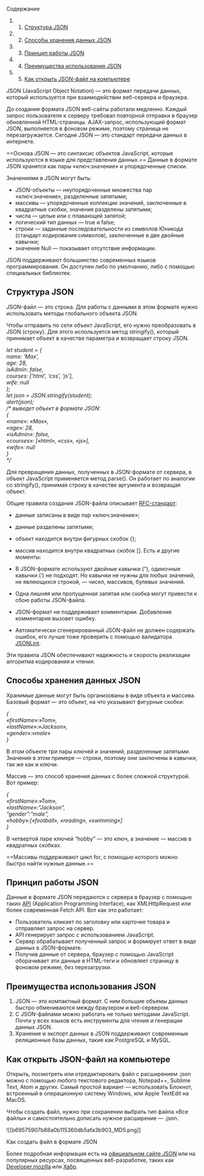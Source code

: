 Содержание

1. 1. [Структура JSON](https://blog.skillfactory.ru/glossary/json/#структура-json)
2. 2. [Способы хранения данных JSON](https://blog.skillfactory.ru/glossary/json/#способы-хранения-данных-json)
3. 3. [Принцип работы JSON](https://blog.skillfactory.ru/glossary/json/#принцип-работы-json)
4. 4. [Преимущества использования JSON](https://blog.skillfactory.ru/glossary/json/#преимущества-использования-json)
5. 5. [Как открыть JSON-файл на компьютере](https://blog.skillfactory.ru/glossary/json/#как-открыть-jsonфайл-на-компьютере)

JSON (JavaScript Object Notation) — это формат передачи данных, который используется при взаимодействии веб-сервера и браузера.

До создания формата JSON веб-сайты работали медленно. Каждый запрос пользователя к серверу требовал повторной отправки в браузер обновленной HTML-страницы. AJAX-запрос, использующий формат JSON, выполняется в фоновом режиме, поэтому страница не перезагружается. Сегодня JSON — это стандарт передачи данных в интернете.

==Основа JSON — это синтаксис объектов JavaScript, которые используются в языке для представления данных.== Данные в формате JSON хранятся как пары «ключ:значение» и упорядоченные списки.

Значениями в JSON могут быть:

- JSON-объекты — неупорядоченные множества пар «ключ:значение», разделенные запятыми;
- массивы — упорядоченные коллекции значений, заключенные в квадратные скобки, значения разделены запятыми;
- числа — целые или с плавающей запятой;
- логический тип данных — true и false;
- строки — заданные последовательности из символов Юникода (стандарт кодирования символов), заключенные в две двойные кавычки;
- значение Null — показывает отсутствие информации.

JSON поддерживают большинство современных языков программирования. Он доступен либо по умолчанию, либо с помощью специальных библиотек.

## Структура JSON

JSON-файл — это строка. Для работы с данными в этом формате нужно использовать методы глобального объекта JSON.

Чтобы отправить по сети объект JavaScript, его нужно преобразовать в JSON (строку). Для этого используется метод stringify(), который принимает объект в качестве параметра и возвращает строку JSON.

_let student = {  
name: ‘Max’,  
age: 28,  
isAdmin: false,  
courses: [‘html’, ‘css’, ‘js’],  
wife: null  
};  
let json = JSON.stringify(student);  
alert(json);  
/* выведет объект в формате JSON:  
{  
«name»: «Max»,  
«age»: 28,  
«isAdmin»: false,  
«courses»: [«html», «css», «js»],  
«wife»: null  
}  
*/_

Для превращения данных, полученных в JSON-формате от сервера, в объект JavaScript применяется метод parse(). Он работает по аналогии со stringify(), принимая строку в качестве аргумента и возвращая объект.

Общие правила создания JSON-файла описывает [RFC-стандарт](https://datatracker.ietf.org/doc/html/rfc7159#page-4):

- данные записаны в виде пар «ключ:значение»;
- данные разделены запятыми;
- объект находится внутри фигурных скобок {};
- массив находится внутри квадратных скобок [].
Есть и другие моменты:

- В JSON-формате используют двойные кавычки (“), одиночные кавычки (‘) не подходят. Но кавычки не нужны для любых значений, не являющихся строкой, — чисел, массивов, булевых значений.
- Одна лишняя или пропущенная запятая или скобка могут привести к сбою работы JSON-файла.
- JSON-формат не поддерживает комментарии. Добавление комментария вызовет ошибку.
- Автоматически сгенерированный JSON-файл не должен содержать ошибок, его лучше тоже проверить с помощью валидатора [JSONLint](http://jsonlint.com/).

Эти правила JSON обеспечивают надежность и скорость реализации алгоритма кодирования и чтения.

## Способы хранения данных JSON

Хранимые данные могут быть организованы в виде объекта и массива. Базовый формат — это объект, на что указывают фигурные скобки:

_{  
«firstName»:»Tom»,  
«lastName»:»Jackson»,  
«gender»:»male»  
}_

В этом объекте три пары ключей и значений, разделенные запятыми. Значения в этом примере — строки, поэтому они заключены в кавычки, так же как и ключи.

Массив — это способ хранения данных с более сложной структурой. Вот пример:

_{  
«firstName»:»Tom»,  
«lastName»:”Jackson”,  
“gender”:”male”,  
«hobby»:[«football», «reading», «swimming»]  
}_

В четвертой паре ключей “hobby” — это ключ, а значение — массив в квадратных скобках.

==Массивы поддерживают цикл for, с помощью которого можно быстро найти нужные данные.==

## Принцип работы JSON

Данные в формате JSON передаются с сервера в браузер с помощью таких [API](https://blog.skillfactory.ru/glossary/api/) (Application Programming Interface), как XMLHttpRequest или более современная Fetch API. Вот как это работает:

- Пользователь кликает по заголовку или карточке товара и отправляет запрос на сервер.
- API генерирует запрос с использованием JavaScript.
- Сервер обрабатывает полученный запрос и формирует ответ в виде данных в JSON-формате.
- Получив данные от сервера, браузер с помощью JavaScript оборачивает эти данные в HTML-теги и обновляет страницу в фоновом режиме, без перезагрузки.

## Преимущества использования JSON

1. JSON — это компактный формат. С ним большие объемы данных быстро обмениваются между браузером и веб-сервером.
2. С JSON-файлами можно работать не только методами JavaScript. Почти у всех языков есть инструменты для чтения и генерации данных JSON.
3. Хранение и экспорт данных в JSON поддерживают современные реляционные базы данных, такие как PostgreSQL и MySQL.

## Как открыть JSON-файл на компьютере

Открыть, посмотреть или отредактировать файл с расширением .json можно с помощью любого текстового редактора, Notepad++, Sublime Text, Atom и других. Самый простой вариант — использовать Блокнот, встроенный в операционную систему Windows, или Apple TextEdit на МасOS.

Чтобы создать файл, нужно при сохранении выбрать тип файла «Все файлы» и самостоятельно дописать нужное расширение — .json.

![[b69575907b88a0b115360db5afa3b903_MD5.png]]

Как создать файл в формате JSON

Более подробная информация есть на [официальном сайте JSON](http://www.json.org/json-en.html) или на популярных ресурсах, посвященных веб-разработке, таких как [Developer.mozilla](https://developer.mozilla.org/ru/docs/Learn/JavaScript/Objects/JSON) или [Хабр](https://habr.com/ru/post/554274/).